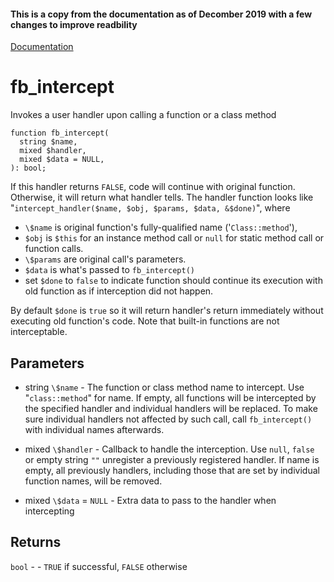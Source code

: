 #### This is a copy from the documentation as of Decomber 2019 with a few changes to improve readbility

[Documentation](https://docs.hhvm.com/hack/reference/function/fb_intercept/)

# fb_intercept

Invokes a user handler upon calling a function or a class method

```
function fb_intercept(
  string $name,
  mixed $handler,
  mixed $data = NULL,
): bool;
```

If this handler returns `FALSE`, code will continue with original function.
Otherwise, it will return what handler tells.
The handler function looks like "`intercept_handler($name, $obj, $params, $data, &$done)`", where

-   `\$name` is original function's fully-qualified name ('`Class::method`'),
-   `$obj` is `$this` for an instance method call or `null` for static method call or function calls.
-   `\$params` are original call's parameters.
-   `$data` is what's passed to `fb_intercept()`
-   set `$done` to `false` to indicate function should continue its execution with old function as if interception did not happen.

By default `$done` is `true` so it will return handler's return immediately without executing old function's code.
Note that built-in functions are not interceptable.

## Parameters

-   string `\$name` - The function or class method name to intercept. Use "`class::method`" for name. If empty, all functions will be intercepted by the specified handler and individual handlers will be replaced. To make sure individual handlers not affected by such call, call `fb_intercept()` with individual names afterwards.

-   mixed `\$handler` - Callback to handle the interception. Use `null`, `false` or empty string `""` unregister a previously registered handler. If name is empty, all previously handlers, including those that are set by individual function names, will be removed.

-   mixed `\$data` = `NULL` - Extra data to pass to the handler when intercepting

## Returns

`bool` - - `TRUE` if successful, `FALSE` otherwise

